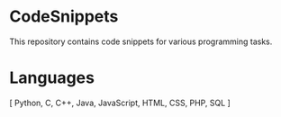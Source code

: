 # CodeSnippets
This repository contains code snippets for various programming tasks.
# Languages
[ Python, C, C++, Java, JavaScript, HTML, CSS, PHP, SQL ]
